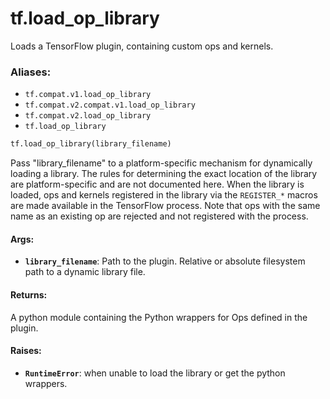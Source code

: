 <div itemscope itemtype="http://developers.google.com/ReferenceObject">
<meta itemprop="name" content="tf.load_op_library" />
<meta itemprop="path" content="Stable" />
</div>

# tf.load_op_library

Loads a TensorFlow plugin, containing custom ops and kernels.

### Aliases:

* `tf.compat.v1.load_op_library`
* `tf.compat.v2.compat.v1.load_op_library`
* `tf.compat.v2.load_op_library`
* `tf.load_op_library`

``` python
tf.load_op_library(library_filename)
```

<!-- Placeholder for "Used in" -->

Pass "library_filename" to a platform-specific mechanism for dynamically
loading a library. The rules for determining the exact location of the
library are platform-specific and are not documented here. When the
library is loaded, ops and kernels registered in the library via the
`REGISTER_*` macros are made available in the TensorFlow process. Note
that ops with the same name as an existing op are rejected and not
registered with the process.

#### Args:


* <b>`library_filename`</b>: Path to the plugin.
  Relative or absolute filesystem path to a dynamic library file.


#### Returns:

A python module containing the Python wrappers for Ops defined in
the plugin.



#### Raises:


* <b>`RuntimeError`</b>: when unable to load the library or get the python wrappers.